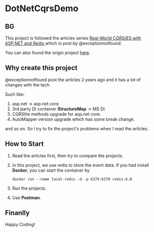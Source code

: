 # DotNetCqrsDemo
## BG

This project is followed the articles series [Real-World CQRS/ES with ASP.NET and Redis ](https://www.exceptionnotfound.net/real-world-cqrs-es-with-asp-net-and-redis-part-1-overview/) which is post by  @exceptionnotfound.

You can also found the origin project [here](https://github.com/exceptionnotfound/DotNetCqrsDemo).

## Why create this project

 @exceptionnotfound post the articles 2 years ago and it has a lot of changes with the tech.

Such like:

1. asp.net -> asp.net core
2. 3rd party DI container **StructureMap** -> MS DI.
3. CQRSlite methods upgrade for asp.net core.
4. AutoMapper version upgrade which has some break change.

and so on. So I try to fix the project's problems when I read the articles.

## How to Start

1. Read the articles first, then try to compare the projects.

2. In this project, we use redis to store the event data. If you had install **Docker**, you can start  the container by 

   ```
   docker run --name local-redis -d -p 6379:6379 redis:4.0
   ```

3. Run the projects.

4. Use **Postman**.


## Finanlly

Happy Coding!